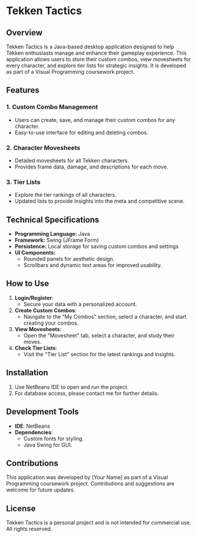 # Tekken Tactics

## Overview
Tekken Tactics is a Java-based desktop application designed to help Tekken enthusiasts manage and enhance their gameplay experience. This application allows users to store their custom combos, view movesheets for every character, and explore tier lists for strategic insights. It is developed as part of a Visual Programming coursework project.

## Features
### 1. **Custom Combo Management**
   - Users can create, save, and manage their custom combos for any character.
   - Easy-to-use interface for editing and deleting combos.

### 2. **Character Movesheets**
   - Detailed movesheets for all Tekken characters.
   - Provides frame data, damage, and descriptions for each move.

### 3. **Tier Lists**
   - Explore the tier rankings of all characters.
   - Updated lists to provide insights into the meta and competitive scene.

## Technical Specifications
- **Programming Language:** Java
- **Framework:** Swing (JFrame Form)
- **Persistence:** Local storage for saving custom combos and settings
- **UI Components:**
  - Rounded panels for aesthetic design.
  - Scrollbars and dynamic text areas for improved usability.

## How to Use
1. **Login/Register**:
   - Secure your data with a personalized account.
2. **Create Custom Combos**:
   - Navigate to the "My Combos" section, select a character, and start creating your combos.
3. **View Movesheets**:
   - Open the "Movesheet" tab, select a character, and study their moves.
4. **Check Tier Lists**:
   - Visit the "Tier List" section for the latest rankings and insights.

## Installation
1. Use NetBeans IDE to open and run the project.
2. For database access, please contact me for further details.

## Development Tools
- **IDE**: NetBeans
- **Dependencies**:
  - Custom fonts for styling.
  - Java Swing for GUI.

## Contributions
This application was developed by [Your Name] as part of a Visual Programming coursework project. Contributions and suggestions are welcome for future updates.

## License
Tekken Tactics is a personal project and is not intended for commercial use. All rights reserved.
